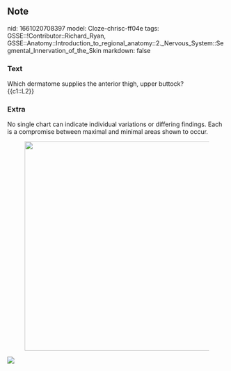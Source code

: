 ## Note
nid: 1661020708397
model: Cloze-chrisc-ff04e
tags: GSSE::!Contributor::Richard_Ryan, GSSE::Anatomy::Introduction_to_regional_anatomy::2._Nervous_System::Segmental_Innervation_of_the_Skin
markdown: false

### Text
<div class="toggle">
  Which dermatome supplies the anterior thigh, upper buttock?
</div>
<div class="toggle">
  {{c1::L2}}
</div>

### Extra
<p id="92a84db1-221c-4183-a980-73082497631a" class="">No single
chart can indicate individual variations or differing findings.
Each is a compromise between maximal and minimal areas shown to
occur.
<figure id="6902e97d-904e-4218-b65f-726de09c7625" class="image">
  <a href= 
  "Segmental%20Innervation%20of%20the%20Skin%20e218fc1cea564038acdf1e0c547899fa/Untitled%207.png">
  <img style="width:480px" src= 
  "43f136bef966c612da34afbe2f461d332cd99ac8.png"></a>
</figure>
<p id="0afc8b68-8e64-4e30-9be0-591f9366249d" class=""><img src= 
"Grant_1962_663.png">

